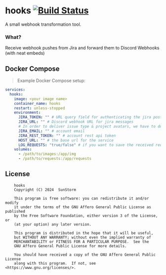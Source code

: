 # hooks [![Build Status](https://github.com/based-zrt/hooks/actions/workflows/build.yml/badge.svg)](https://github.com/based-zrt/hooks/actions/workflows/build.yml)

A small webhook transformation tool.

### What?

Receive webhook pushes from Jira and forward them to Discord Webhooks (with neat embeds)

## Docker Compose

> Example Docker Compose setup:

```yml
services:
  hooks:
    image: <your image name>
    container_name: hooks
    restart: unless-stopped
    environment:
      JIRA_TOKEN: "" # URL query field for authenticating the jira post request
      JIRA_URL: "" # Discord webhook URL for jira messages
      # In order to deliver issue type & project avatars, we have to download and redirect the images using an authorized
      JIRA_EMAIL: "" # account email
      JIRA_REST_TOKEN: "" # account rest api token
      HOST_URL: "" # the base url for the service
      LOG_REQUESTS: "true/false" # if you want to save the received requests set it to true
    volumes:
      - /path/to/images:/app/img
      - /path/to/requests:/app/requests
```

## License

```
    hooks
    Copyright (C) 2024  SunStorm

    This program is free software: you can redistribute it and/or modify
    it under the terms of the GNU Affero General Public License as published
    by the Free Software Foundation, either version 3 of the License, or
    (at your option) any later version.

    This program is distributed in the hope that it will be useful,
    but WITHOUT ANY WARRANTY; without even the implied warranty of
    MERCHANTABILITY or FITNESS FOR A PARTICULAR PURPOSE.  See the
    GNU Affero General Public License for more details.

    You should have received a copy of the GNU Affero General Public License
    along with this program.  If not, see <https://www.gnu.org/licenses/>.
```
